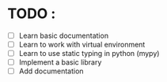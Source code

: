 # TODO :

- [ ] Learn basic documentation
- [ ] Learn to work with virtual environment
- [ ] Learn to use static typing in python (mypy)
- [ ] Implement a basic library
- [ ] Add documentation 